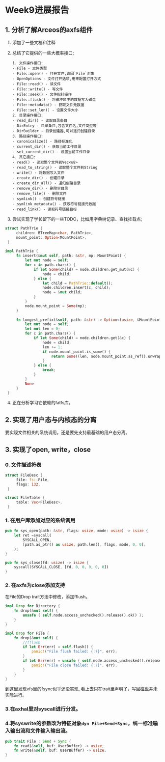 # Week9进展报告

## 1. 分析了解Arceos的axfs组件

1. 添加了一些文档和注释

2. 总结了它提供的一些大概率接口;

   ```
   1. 文件操作接口:
   - File - 文件类型
   - File::open() - 打开文件,返回`File`对象
   - OpenOptions - 文件打开选项,用来配置打开方式
   - File::read() - 读文件
   - File::write() - 写文件
   - File::seek() - 文件指针操作
   - File::flush() - 将缓冲区中的数据写入磁盘
   - File::metadata() - 获取文件元数据
   - File::set_len() - 设置文件大小
   2. 目录操作接口: 
   - read_dir() - 读取目录条目
   - DirEntry - 目录条目,包含文件名,文件类型等
   - DirBuilder - 目录创建器,可以递归创建目录
   3. 路径操作接口:
   - canonicalize() - 路径标准化
   - current_dir() - 获取当前工作目录
   - set_current_dir() - 设置当前工作目录
   4. 其它接口:
   - read() - 读取整个文件到Vec<u8>
   - read_to_string() - 读取整个文件到String
   - write() - 将数据写入文件
   - create_dir() - 创建目录
   - create_dir_all() - 递归创建目录 
   - remove_dir() - 删除空目录
   - remove_file() - 删除文件
   - symlink() - 创建符号链接
   - symlink_metadata() - 获取符号链接元数据
   - read_link() - 读取符号链接目标
   ```

3. 尝试实现了学长留下的一些TODO，比如用字典树记录、查找挂载点;

```Rust
struct PathTrie {
     children: BTreeMap<char, PathTrie>,
     mount_point: Option<MountPoint>,
 }
 
impl PathTrie {
     fn insert(&mut self, path: &str, mp: MountPoint) {
         let mut node = self;
         for c in path.chars() {
             if let Some(child) = node.children.get_mut(&c) {
                 node = child;
             } else {
                 let child = PathTrie::default();
                 node.children.insert(c, child);
                 node = &mut child;
             }
         }
         node.mount_point = Some(mp);
     }
 
     fn longest_prefix(&self, path: &str) -> Option<(usize, &MountPoint)> {
         let mut node = self;
         let mut len = 0;
         for c in path.chars() {
             if let Some(child) = node.children.get(&c) {
                 node = child;
                 len += 1;
                 if node.mount_point.is_some() {
                     return Some((len, node.mount_point.as_ref().unwrap()));
                 }
             } else {
                 break;
             }
         }
         None
     }
 }
```

4. 正在分析学习它依赖的fatfs库。

## 2. 实现了用户态与内核态的分离

要实现文件相关的系统调用，还是要先支持最基础的用户态分离。

## 3. 实现了open, write，close
### 0. 文件描述符表
```Rust
struct FileDesc {
     file: fs::File,
     flags: i32,
 }

struct FileTable {
     table: Vec<FileDesc>,
 }
```

### 1. 在用户库添加对应的系统调用

```Rust
pub fn sys_open(path: &str, flags: usize, mode: usize) -> isize {
    let ret =syscall(
        SYSCALL_OPEN,
        [path.as_ptr() as usize, path.len(), flags, mode, 0, 0],
    );
}

pub fn sys_close(fd: usize) -> isize {
    syscall(SYSCALL_CLOSE, [fd, 0, 0, 0, 0, 0])
}

```

### 2. 在axfs为close添加支持

在File的Drop trait方法中修改，添加fflush。

```Rust
impl Drop for Directory {
    fn drop(&mut self) {
        unsafe { self.node.access_unchecked().release().ok() };
    }
}
```

```Rust
impl Drop for File {
    fn drop(&mut self) {
        //fflush
        if let Err(err) = self.flush() {
            panic!("File flush failed: {:?}", err);
        }
        if let Err(err) = unsafe { self.node.access_unchecked().release() } {
            panic!("File close failed: {:?}", err);
        }
    }
}
```

到这里发现vfs里的fsync似乎还没实现, 看上去只在trait里声明了，写回磁盘并未实际进行。

### 3.在axhal里对syscall进行分发。
### 4.将syswrite的参数改为特征对象`dyn File+Send+Sync`，统一标准输入输出流和文件输入输出流。
```Rust
pub trait File : Send + Sync {
    fn read(&self, buf: UserBuffer) -> usize;
    fn write(&self, buf: UserBuffer) -> usize;
}
```





